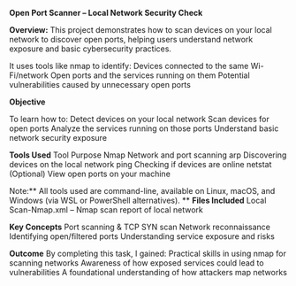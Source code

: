 **Open Port Scanner – Local Network Security Check**

**Overview:**
This project demonstrates how to scan devices on your local network to discover open ports, helping users understand network exposure and basic cybersecurity practices.

It uses tools like nmap to identify:
Devices connected to the same Wi-Fi/network
Open ports and the services running on them
Potential vulnerabilities caused by unnecessary open ports

**Objective**

To learn how to:
Detect devices on your local network
Scan devices for open ports
Analyze the services running on those ports
Understand basic network security exposure

**Tools Used**
Tool	Purpose
Nmap	Network and port scanning
arp	Discovering devices on the local network
ping	Checking if devices are online
netstat	(Optional) View open ports on your machine

Note:** All tools used are command-line, available on Linux, macOS, and Windows (via WSL or PowerShell alternatives).
**
**Files Included**
Local Scan-Nmap.xml – Nmap scan report of local network

**Key Concepts**
Port scanning & TCP SYN scan
Network reconnaissance
Identifying open/filtered ports
Understanding service exposure and risks

**Outcome**
By completing this task, I gained:
Practical skills in using nmap for scanning networks
Awareness of how exposed services could lead to vulnerabilities
A foundational understanding of how attackers map networks
